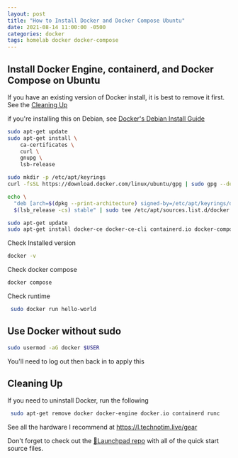 ```yaml
---
layout: post
title: "How to Install Docker and Docker Compose Ubuntu"
date: 2021-08-14 11:00:00 -0500
categories: docker
tags: homelab docker docker-compose
---
```


## Install Docker Engine, containerd, and Docker Compose on Ubuntu

If you have an existing version of Docker install, it is best to remove it first.  See the [Cleaning Up](#cleaning-up)

if you're installing this on Debian, see [Docker's Debian Install Guide](https://docs.docker.com/engine/install/debian/)

```bash
sudo apt-get update
sudo apt-get install \
    ca-certificates \
    curl \
    gnupg \
    lsb-release
```

```bash
sudo mkdir -p /etc/apt/keyrings
curl -fsSL https://download.docker.com/linux/ubuntu/gpg | sudo gpg --dearmor -o /etc/apt/keyrings/docker.gpg
```

```bash
echo \
  "deb [arch=$(dpkg --print-architecture) signed-by=/etc/apt/keyrings/docker.gpg] https://download.docker.com/linux/ubuntu \
  $(lsb_release -cs) stable" | sudo tee /etc/apt/sources.list.d/docker.list > /dev/null
```

```bash
sudo apt-get update
sudo apt-get install docker-ce docker-ce-cli containerd.io docker-compose-plugin
```

Check Installed version

```bash
docker -v
```

Check docker compose

```bash
docker compose
```

Check runtime

```bash
 sudo docker run hello-world
```

## Use Docker without sudo

```bash
sudo usermod -aG docker $USER
```

You'll need to log out then back in to apply this

## Cleaning Up

If you need to uninstall Docker, run the following

```bash
 sudo apt-get remove docker docker-engine docker.io containerd runc
```

See all the hardware I recommend at <https://l.technotim.live/gear>

Don't forget to check out the [🚀Launchpad repo](https://l.technotim.live/quick-start) with all of the quick start source files.
